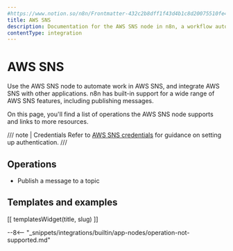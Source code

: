 ```yaml
---
#https://www.notion.so/n8n/Frontmatter-432c2b8dff1f43d4b1c8d20075510fe4
title: AWS SNS
description: Documentation for the AWS SNS node in n8n, a workflow automation platform. Includes details of operations and configuration, and links to examples and credentials information.
contentType: integration
---
```


# AWS SNS

Use the AWS SNS node to automate work in AWS SNS, and integrate AWS SNS with other applications. n8n has built-in support for a wide range of AWS SNS features, including publishing messages.

On this page, you'll find a list of operations the AWS SNS node supports and links to more resources.

/// note | Credentials
Refer to [AWS SNS credentials](/integrations/builtin/credentials/aws/) for guidance on setting up authentication.
///

## Operations

* Publish a message to a topic

## Templates and examples

<!-- see https://www.notion.so/n8n/Pull-in-templates-for-the-integrations-pages-37c716837b804d30a33b47475f6e3780 -->
[[ templatesWidget(title, slug) ]]

--8<-- "_snippets/integrations/builtin/app-nodes/operation-not-supported.md"

